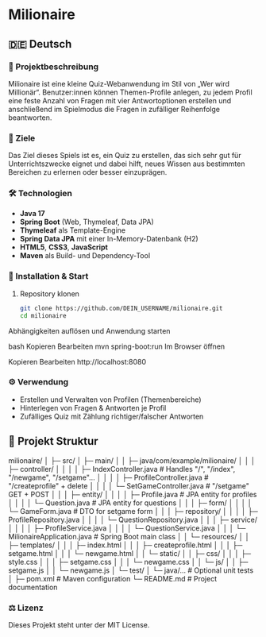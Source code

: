 # Milionaire

## 🇩🇪 Deutsch

### 📝 Projektbeschreibung
Milionaire ist eine kleine Quiz-Webanwendung im Stil von „Wer wird Millionär“. Benutzer:innen können Themen-Profile anlegen, zu jedem Profil eine feste Anzahl von Fragen mit vier Antwortoptionen erstellen und anschließend im Spielmodus die Fragen in zufälliger Reihenfolge beantworten.

### 🎯 Ziele
Das Ziel dieses Spiels ist es, ein Quiz zu erstellen, das sich sehr gut für Unterrichtszwecke eignet und dabei hilft, neues Wissen aus bestimmten Bereichen zu erlernen oder besser einzuprägen.

### 🛠️ Technologien
- **Java 17**  
- **Spring Boot** (Web, Thymeleaf, Data JPA)  
- **Thymeleaf** als Template-Engine  
- **Spring Data JPA** mit einer In-Memory-Datenbank (H2)  
- **HTML5**, **CSS3**, **JavaScript**  
- **Maven** als Build- und Dependency-Tool  

### 🚀 Installation & Start
1. Repository klonen  
   ```bash
   git clone https://github.com/DEIN_USERNAME/milionaire.git
   cd milionaire
   
Abhängigkeiten auflösen und Anwendung starten

bash
Kopieren
Bearbeiten
mvn spring-boot:run
Im Browser öffnen


Kopieren
Bearbeiten
http://localhost:8080

### ⚙️ Verwendung
- Erstellen und Verwalten von Profilen (Themenbereiche)
- Hinterlegen von Fragen & Antworten je Profil
- Zufälliges Quiz mit Zählung richtiger/­falscher Antworten


## 📂 Projekt Struktur
milionaire/
│
├─ src/
│  ├─ main/
│  │  ├─ java/com/example/milionaire/
│  │  │  ├─ controller/
│  │  │  │   ├─ IndexController.java       # Handles "/", "/index", "/newgame", "/setgame"…
│  │  │  │   ├─ ProfileController.java     # "/createprofile" + delete
│  │  │  │   └─ SetGameController.java     # "/setgame" GET + POST
│  │  │  ├─ entity/
│  │  │  │   ├─ Profile.java               # JPA entity for profiles
│  │  │  │   └─ Question.java              # JPA entity for questions
│  │  │  ├─ form/
│  │  │  │   └─ GameForm.java              # DTO for setgame form
│  │  │  ├─ repository/
│  │  │  │   ├─ ProfileRepository.java
│  │  │  │   └─ QuestionRepository.java
│  │  │  ├─ service/
│  │  │  │   ├─ ProfileService.java
│  │  │  │   └─ QuestionService.java
│  │  │  └─ MilionaireApplication.java    # Spring Boot main class
│  │  └─ resources/
│  │     ├─ templates/
│  │     │   ├─ index.html
│  │     │   ├─ createprofile.html
│  │     │   ├─ setgame.html
│  │     │   └─ newgame.html
│  │     └─ static/
│  │        ├─ css/
│  │        │   ├─ style.css
│  │        │   ├─ setgame.css
│  │        │   └─ newgame.css
│  │        └─ js/
│  │            ├─ setgame.js
│  │            └─ newgame.js
│  └─ test/
│     └─ java/...                          # Optional unit tests
│
├─ pom.xml                               # Maven configuration
└─ README.md                             # Project documentation



### ⚖️ Lizenz
Dieses Projekt steht unter der MIT License.

